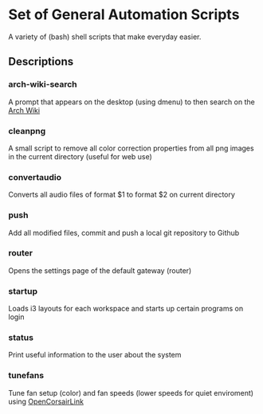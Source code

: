 # Set of General Automation Scripts
A variety of (bash) shell  scripts that make everyday easier.

## Descriptions
### arch-wiki-search  
A prompt that appears on the desktop (using dmenu) to then search on the [Arch Wiki](https://wiki.archlinux.org/)  

### cleanpng
A small script to remove all color correction properties from all png images in the current directory (useful for web use)  

### convertaudio  
Converts all audio files of format $1 to format $2 on current directory  

### push  
Add all modified files, commit and push a local git repository to Github  

### router  
Opens the settings page of the default gateway (router)  

### startup  
Loads i3 layouts for each workspace and starts up certain programs on login  

### status  
Print useful information to the user about the system  

### tunefans  
Tune fan setup (color) and fan speeds (lower speeds for quiet enviroment) using [OpenCorsairLink](https://github.com/audiohacked/OpenCorsairLink)  

